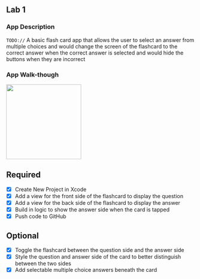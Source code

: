 ## Lab 1

### App Description
`TODO://` A basic flash card app that allows the user to select an answer from multiple choices and would change the screen of the flashcard to the correct answer when the correct answer is selected and would hide the buttons when they are incorrect

### App Walk-though

<img src="http://g.recordit.co/Y1ovcFcTyh.gif" width=200><br>

## Required
- [x] Create New Project in Xcode
- [x] Add a view for the front side of the flashcard to display the question
- [x] Add a view for the back side of the flashcard to display the answer
- [x] Build in logic to show the answer side when the card is tapped
- [x] Push code to GitHub
## Optional
- [x] Toggle the flashcard between the question side and the answer side
- [x] Style the question and answer side of the card to better distinguish between the two sides
- [x] Add selectable multiple choice answers beneath the card
